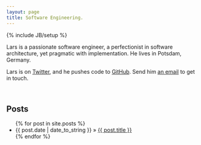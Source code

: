 ```yaml
---
layout: page
title: Software Engineering.
---
```

{% include JB/setup %}

Lars is a passionate software engineer, a perfectionist in software architecture, yet pragmatic with implementation. He lives in Potsdam, Germany.

Lars is on <a href="https://twitter.com/kit3bus">Twitter</a>, and he pushes code to <a href="https://github.com/larsxschneider">GitHub</a>. Send him <a
    href="mailto:&#108;&#97;&#114;&#115;&#120;&#115;&#99;&#104;&#110;&#101;&#105;&#100;&#101;&#114;&#43;&#98;&#108;&#111;&#103;&#64;&#103;&#109;&#97;&#105;&#108;&#46;&#99;&#111;&#109;">an email</a> to get in touch.

<br>

## Posts
<ul class="posts">
  {% for post in site.posts %}
    <li><span>{{ post.date | date_to_string }}</span> &raquo; <a href="{{ BASE_PATH }}{{ post.url }}">{{ post.title }}</a></li>
  {% endfor %}
</ul>
